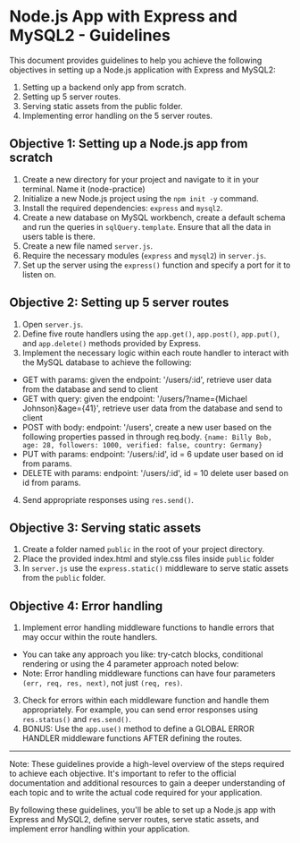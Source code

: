 # Node.js App with Express and MySQL2 - Guidelines

This document provides guidelines to help you achieve the following objectives in setting up a Node.js application with Express and MySQL2:

1. Setting up a backend only app from scratch.
2. Setting up 5 server routes.
3. Serving static assets from the public folder.
4. Implementing error handling on the 5 server routes.

## Objective 1: Setting up a Node.js app from scratch

1. Create a new directory for your project and navigate to it in your terminal. Name it (node-practice)
2. Initialize a new Node.js project using the `npm init -y` command.
3. Install the required dependencies: `express` and `mysql2`.
4. Create a new database on MySQL workbench, create a default schema and run the queries in `sqlQuery.template`. Ensure that all the data in users table is there.
5. Create a new file named `server.js`.
6. Require the necessary modules (`express` and `mysql2`) in `server.js`.
7. Set up the server using the `express()` function and specify a port for it to listen on.

## Objective 2: Setting up 5 server routes

1. Open `server.js`.
2. Define five route handlers using the `app.get()`, `app.post()`, `app.put()`, and `app.delete()` methods provided by Express.
3. Implement the necessary logic within each route handler to interact with the MySQL database to achieve the following:
 - GET with params: given the endpoint: '/users/:id', retrieve user data from the database and send to client
 - GET with query: given the endpoint: '/users/?name={Michael Johnson}&age={41}', retrieve user data from the database and send to client
 - POST with body: endpoint: '/users', create a new user based on the following properties passed in through req.body. `{name: Billy Bob, age: 28, followers: 1000, verified: false, country: Germany}`
 - PUT with params: endpoint: '/users/:id', id = 6 update user based on id from params.
 - DELETE with params: endpoint: '/users/:id', id = 10 delete user based on id from params.
4. Send appropriate responses using `res.send()`. 

## Objective 3: Serving static assets

1. Create a folder named `public` in the root of your project directory.
2. Place the provided index.html and style.css files inside `public` folder
3. In `server.js` use the `express.static()` middleware to serve static assets from the `public` folder.

## Objective 4: Error handling

1. Implement error handling middleware functions to handle errors that may occur within the route handlers.
 - You can take any approach you like: try-catch blocks, conditional rendering or using the 4 parameter approach noted below:
 - Note: Error handling middleware functions can have four parameters `(err, req, res, next)`, not just `(req, res)`.
3. Check for errors within each middleware function and handle them appropriately. For example, you can send error responses using `res.status()` and `res.send()`.
4. BONUS: Use the `app.use()` method to define a GLOBAL ERROR HANDLER middleware functions AFTER defining the routes.

---

Note: These guidelines provide a high-level overview of the steps required to achieve each objective. It's important to refer to the official documentation and additional resources to gain a deeper understanding of each topic and to write the actual code required for your application.

By following these guidelines, you'll be able to set up a Node.js app with Express and MySQL2, define server routes, serve static assets, and implement error handling within your application.
